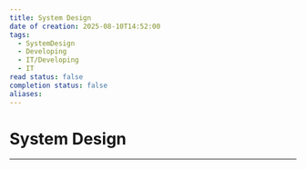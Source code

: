 ```yaml
---
title: System Design
date of creation: 2025-08-10T14:52:00
tags:
  - SystemDesign
  - Developing
  - IT/Developing
  - IT
read status: false
completion status: false
aliases:
---
```

# System Design
---
